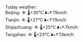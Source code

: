 Today weather:  
Beijing: ☀️   🌡️+30°C 🌬️↖11km/h  
Tianjin: ☀️   🌡️+27°C 🌬️↑11km/h  
Shijiazhuang: ☀️   🌡️+25°C 🌬️↖7km/h  
Tangshan: ☀️   🌡️+23°C 🌬️↖13km/h  
